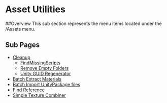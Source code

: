 # Asset Utilities

##Overview
This sub section represents the menu items located under the /Assets menu.

## Sub Pages
- [Cleanup](Cleanup.md) 
  -  [FindMissingScripts](Cleanup/FindMissingScripts.md) 
  -  [Remove Empty Folders](Cleanup/RemoveEmptyFolders.md) 
  -  [Unity GUID Regenerator](Cleanup/UnityGUIDRegenerator.md) 
- [Batch Extract Materials](BatchExtractMaterials.md) 
- [Batch Import UnityPackage files](BatchImportUnityPackage.md) 
- [Find Reference](FindReference.md) 
- [Simple Texture Combiner](SimpleTextureCombiner.md) 
